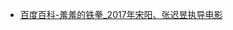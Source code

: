 - [百度百科-羞羞的铁拳_2017年宋阳、张迟昱执导电影](https://baike.baidu.com/item/%E7%BE%9E%E7%BE%9E%E7%9A%84%E9%93%81%E6%8B%B3/16133553)
